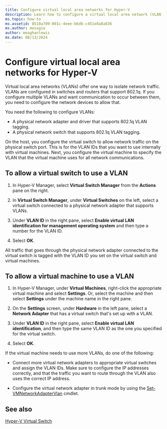 ```yaml
---
title: Configure virtual local area networks for Hyper-V
description: Learn how to configure a virtual local area network (VLAN) for use by virtual machines on a Hyper-V host.
ms.topic: how-to
ms.assetid: 8510a709-001c-4eee-b6d6-c451e8a8a836
ms.author: mosagie
author: meaghanlewis
ms.date: 08/13/2024
---
```

# Configure virtual local area networks for Hyper-V

Virtual local area networks (VLANs) offer one way to isolate network traffic. VLANs are configured in switches and routers that support 802.1q. If you configure multiple VLANs and want communication to occur between them, you need to configure the network devices to allow that.

You need the following to configure VLANs:

- A physical network adapter and driver that supports 802.1q VLAN tagging.
- A physical network switch that supports 802.1q VLAN tagging.

On the host, you configure the virtual switch to allow network traffic on the physical switch port. This is for the VLAN IDs that you want to use internally with virtual machines. Next, you configure the virtual machine to specify the VLAN that the virtual machine uses for all network communications.

## To allow a virtual switch to use a VLAN

1. In Hyper-V Manager, select **Virtual Switch Manager** from the **Actions** pane on the right.

1. In **Virtual Switch Manager**, under **Virtual Switches** on the left, select a virtual switch connected to a physical network adapter that supports VLANs.

1. Under **VLAN ID** in the right pane, select **Enable virtual LAN identification for management operating system** and then type a number for the VLAN ID.

1. Select **OK**.

All traffic that goes through the physical network adapter connected to the virtual switch is tagged with the VLAN ID you set on the virtual switch and virtual machines.

## To allow a virtual machine to use a VLAN

1. In Hyper-V Manager, under **Virtual Machines**, right-click the appropriate virtual machine and select **Settings**. Or, select the machine and then select **Settings** under the machine name in the right pane.

1. On the **Settings** screen, under **Hardware** in the left pane, select a **Network Adapter** that has a virtual switch that's set up with a VLAN.

1. Under **VLAN ID** in the right pane, select **Enable virtual LAN identification**, and then type the same VLAN ID as the one you specified for the virtual switch.

1. Select **OK**.

If the virtual machine needs to use more VLANs, do one of the following:

- Connect more virtual network adapters to appropriate virtual switches and assign the VLAN IDs. Make sure to configure the IP addresses correctly, and that the traffic you want to route through the VLAN also uses the correct IP address.

- Configure the virtual network adapter in trunk mode by using the [Set-VMNetworkAdapterVlan](/powershell/module/hyper-v/set-vmnetworkadaptervlan) cmdlet.

## See also

[Hyper-V Virtual Switch](../../hyper-v-virtual-switch/hyper-v-virtual-switch.md)
